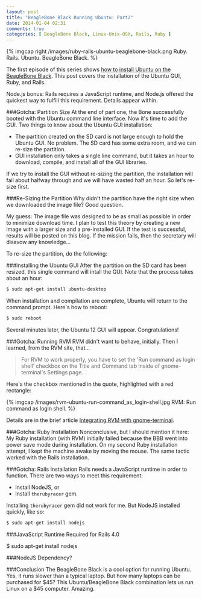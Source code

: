 ```yaml
---
layout: post
title: "BeagleBone Black Running Ubuntu: Part2"
date: 2014-01-04 02:31
comments: true
categories: [ BeagleBone Black, Linux-Unix-OSX, Rails, Ruby ]
---
```

{% imgcap right /images/ruby-rails-ubuntu-beaglebone-black.png Ruby. Rails. Ubuntu. BeagleBone Black. %}

The first episode of this series shows [how to install Ubuntu on the BeagleBone Black](/blog/2014/01/02/beaglebone-black-ubuntu-part-1/). This post covers the installation of the Ubuntu GUI, Ruby, and Rails.

Node.js bonus: Rails requires a JavaScript runtime, and Node.js offered the quickest way to fulfill this requirement. Details appear within.

###Gotcha: Partition Size
At the end of part one, the Bone successfully booted with the Ubuntu command line interface. Now it's time to add the GUI. Two things to know about the Ubuntu GUI installation:

* The partition created on the SD card is not large enough to hold the Ubuntu GUI. No problem. The SD card has some extra room, and we can re-size the partition. 
* GUI installation only takes a single line command, but it takes an hour to download, compile, and install all of the GUI libraries.

If we try to install the GUI without re-sizing the partition, the
installation will fail about halfway through and we will have wasted
half an hour. So let's re-size first. 
<!--more-->
###Re-Sizing the Partition
Why didn't the partition have the right size when we downloaded the image file? Good question.

My guess: The image file was designed to be as small as possible in order to minimize download time. I plan to test this theory by creating a new image with a larger size and a pre-installed GUI. If the test is successful, results will be posted on this blog. If the mission fails, then the secretary will disavow any knowledge...

To re-size the partition, do the following:


###Installing the Ubuntu GUI
After the partition on the SD card has been resized, this single command will intall the GUI. Note that the process takes about an hour:

```bash
$ sudo apt-get install ubuntu-desktop
```
When installation and compilation are complete, Ubuntu will return to the command prompt. Here's how to reboot:

```bash
$ sudo reboot
```

Several minutes later, the Ubuntu 12 GUI will appear. Congratulations!


###Gotcha: Running RVM
RVM didn't want to behave, initially. Then I learned, from the RVM site, that…
> For RVM to work properly, you have to set the 'Run command as login shell' checkbox on the Title and Command tab inside of gnome-terminal's Settings page.

Here's the checkbox mentioned in the quote, highlighted with a red rectangle:

{% imgcap /images/rvm-ubuntu-run-command_as_login-shell.jpg RVM: Run command as login shell. %}

Details are in the brief article [Integrating RVM with gnome-terminal](http://rvm.io/integration/gnome-terminal).

###Gotcha: Ruby Installation
Nonconclusive, but I should mention it here: My Ruby installation (with RVM) initially failed because the BBB went into power save mode during installation. On my second Ruby installation attempt, I kept the machine awake by moving the mouse. The same tactic worked with the Rails installation.

###Gotcha: Rails Installation
Rails needs a JavaScript runtime in order to function. There are two ways to meet this requirement: 

* Install NodeJS, or 
* Install `therubyracer` gem. 

Installing `therubyracer` gem did not work for me. But NodeJS installed quickly, like so:

```bash
$ sudo apt-get install nodejs
```


###JavaScript Runtime Required for Rails 4.0

$ sudo apt-get install nodejs





###NodeJS Dependency?


###Conclusion
The BeagleBone Black is a cool option for running Ubuntu. Yes, it runs slower than a typical laptop. But how many laptops can be purchased for $45? This Ubuntu/BeagleBone Black combination lets us run Linux on a $45 computer. Amazing.
